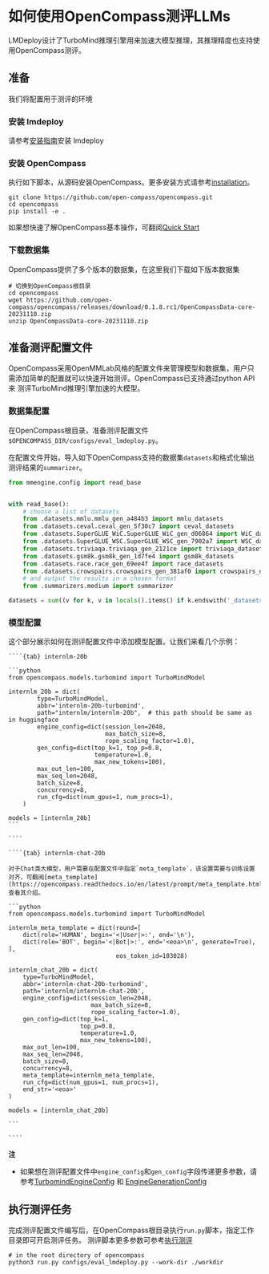 # 如何使用OpenCompass测评LLMs

LMDeploy设计了TurboMind推理引擎用来加速大模型推理，其推理精度也支持使用OpenCompass测评。

## 准备

我们将配置用于测评的环境

### 安装 lmdeploy

请参考[安装指南](../installation.md)安装 lmdeploy

### 安装 OpenCompass

执行如下脚本，从源码安装OpenCompass。更多安装方式请参考[installation](https://opencompass.readthedocs.io/en/latest/get_started/installation.html)。

```shell
git clone https://github.com/open-compass/opencompass.git
cd opencompass
pip install -e .
```

如果想快速了解OpenCompass基本操作，可翻阅[Quick Start](https://opencompass.readthedocs.io/en/latest/get_started/quick_start.html#)

### 下载数据集

OpenCompass提供了多个版本的数据集，在这里我们下载如下版本数据集

```shell
# 切换到OpenCompass根目录
cd opencompass
wget https://github.com/open-compass/opencompass/releases/download/0.1.8.rc1/OpenCompassData-core-20231110.zip
unzip OpenCompassData-core-20231110.zip
```

## 准备测评配置文件

OpenCompass采用OpenMMLab风格的配置文件来管理模型和数据集，用户只需添加简单的配置就可以快速开始测评。OpenCompass已支持通过python API来
测评TurboMind推理引擎加速的大模型。

### 数据集配置

在OpenCompass根目录，准备测评配置文件`$OPENCOMPASS_DIR/configs/eval_lmdeploy.py`。

在配置文件开始，导入如下OpenCompass支持的数据集`datasets`和格式化输出测评结果的`summarizer`。

```python
from mmengine.config import read_base


with read_base():
    # choose a list of datasets
    from .datasets.mmlu.mmlu_gen_a484b3 import mmlu_datasets
    from .datasets.ceval.ceval_gen_5f30c7 import ceval_datasets
    from .datasets.SuperGLUE_WiC.SuperGLUE_WiC_gen_d06864 import WiC_datasets
    from .datasets.SuperGLUE_WSC.SuperGLUE_WSC_gen_7902a7 import WSC_datasets
    from .datasets.triviaqa.triviaqa_gen_2121ce import triviaqa_datasets
    from .datasets.gsm8k.gsm8k_gen_1d7fe4 import gsm8k_datasets
    from .datasets.race.race_gen_69ee4f import race_datasets
    from .datasets.crowspairs.crowspairs_gen_381af0 import crowspairs_datasets
    # and output the results in a chosen format
    from .summarizers.medium import summarizer

datasets = sum((v for k, v in locals().items() if k.endswith('_datasets')), [])
```

### 模型配置

这个部分展示如何在测评配置文件中添加模型配置。让我们来看几个示例：

`````{tabs}
````{tab} internlm-20b

```python
from opencompass.models.turbomind import TurboMindModel

internlm_20b = dict(
        type=TurboMindModel,
        abbr='internlm-20b-turbomind',
        path="internlm/internlm-20b",  # this path should be same as in huggingface
        engine_config=dict(session_len=2048,
                           max_batch_size=8,
                           rope_scaling_factor=1.0),
        gen_config=dict(top_k=1, top_p=0.8,
                        temperature=1.0,
                        max_new_tokens=100),
        max_out_len=100,
        max_seq_len=2048,
        batch_size=8,
        concurrency=8,
        run_cfg=dict(num_gpus=1, num_procs=1),
    )

models = [internlm_20b]
```

````

````{tab} internlm-chat-20b

对于Chat类大模型，用户需要在配置文件中指定`meta_template`，该设置需要与训练设置对齐，可翻阅[meta_template](https://opencompass.readthedocs.io/en/latest/prompt/meta_template.html) 查看其介绍。

```python
from opencompass.models.turbomind import TurboMindModel

internlm_meta_template = dict(round=[
    dict(role='HUMAN', begin='<|User|>:', end='\n'),
    dict(role='BOT', begin='<|Bot|>:', end='<eoa>\n', generate=True),
],
                              eos_token_id=103028)

internlm_chat_20b = dict(
    type=TurboMindModel,
    abbr='internlm-chat-20b-turbomind',
    path='internlm/internlm-chat-20b',
    engine_config=dict(session_len=2048,
                       max_batch_size=8,
                       rope_scaling_factor=1.0),
    gen_config=dict(top_k=1,
                    top_p=0.8,
                    temperature=1.0,
                    max_new_tokens=100),
    max_out_len=100,
    max_seq_len=2048,
    batch_size=8,
    concurrency=8,
    meta_template=internlm_meta_template,
    run_cfg=dict(num_gpus=1, num_procs=1),
    end_str='<eoa>'
)

models = [internlm_chat_20b]

```

````

`````

**注**

- 如果想在测评配置文件中`engine_config`和`gen_config`字段传递更多参数，请参考[TurbomindEngineConfig](https://github.com/InternLM/lmdeploy/blob/061f99736544c8bf574309d47baf574b69ab7eaf/lmdeploy/messages.py#L114) 和 [EngineGenerationConfig](https://github.com/InternLM/lmdeploy/blob/061f99736544c8bf574309d47baf574b69ab7eaf/lmdeploy/messages.py#L56)

## 执行测评任务

完成测评配置文件编写后，在OpenCompass根目录执行`run.py`脚本，指定工作目录即可开启测评任务。
测评脚本更多参数可参考[执行测评](https://opencompass.readthedocs.io/zh-cn/latest/user_guides/experimentation.html#id1)

```shell
# in the root directory of opencompass
python3 run.py configs/eval_lmdeploy.py --work-dir ./workdir
```
